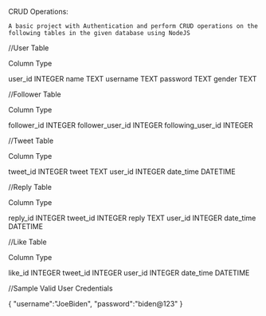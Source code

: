 CRUD Operations:
    
    
    A basic project with Authentication and perform CRUD operations on the following tables in the given database using NodeJS
    
    
//User Table

Column	    Type

user_id	    INTEGER
name	    TEXT
username	TEXT
password	TEXT
gender	    TEXT


//Follower Table

Column	            Type

follower_id	        INTEGER
follower_user_id	INTEGER
following_user_id	INTEGER


//Tweet Table

Column	    Type

tweet_id	INTEGER
tweet	    TEXT
user_id	    INTEGER
date_time	DATETIME


//Reply Table

Column	    Type

reply_id	INTEGER
tweet_id	INTEGER
reply	    TEXT
user_id	    INTEGER
date_time	DATETIME


//Like Table

Column	    Type

like_id	    INTEGER
tweet_id	INTEGER
user_id	    INTEGER
date_time	DATETIME

//Sample Valid User Credentials

{
  "username":"JoeBiden",
  "password":"biden@123"
}
